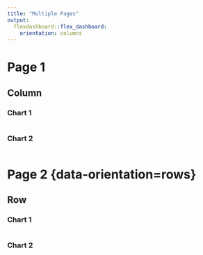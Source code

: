 ```yaml
---
title: "Multiple Pages"
output: 
  flexdashboard::flex_dashboard:
    orientation: columns
---
```


Page 1
=====================================  
    
Column
-------------------------------------
    
### Chart 1
    
```{r}

```
    
### Chart 2

```{r}

```

Page 2 {data-orientation=rows}
=====================================     
   
Row
-------------------------------------
    
### Chart 1
    
```{r}

```
    
### Chart 2

```{r}

```
